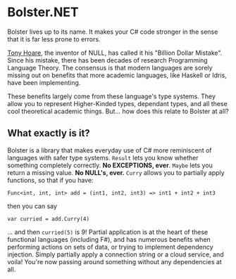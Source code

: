 # Bolster.NET
Bolster lives up to its name. It makes your C# code stronger in the sense that it is far less prone to errors. 

[Tony Hoare](https://en.wikipedia.org/wiki/Tony_Hoare), the inventor of NULL, has called it his "Billion Dollar Mistake". Since his mistake, there has been decades of research Programming Language Theory. The consensus is that modern languages are sorely missing out on benefits that more academic languages, like Haskell or Idris, have been implementing.

These benefits largely come from these language's type systems. They allow you to represent Higher-Kinded types, dependant types, and all these cool theoretical academic things. But... how does this relate to Bolster at all?

## What exactly is it?
Bolster is a library that makes everyday use of C# more reminiscent of languages with safer type systems. `Result` lets you know whether something completely correctly. **No EXCEPTIONS, ever**. `Maybe` lets you return a missing value. **No NULL's, ever.** `Curry` allows you to partially apply functions, so that if you have:

`Func<int, int, int> add = (int1, int2, int3) => int1 + int2 + int3`

then you can say 

`var curried = add.Curry(4)`

... and then `curried(5)` is 9! Partial application is at the heart of these functional languages (including F#), and has numerous benefits when performing actions on sets of data, or trying to implement dependency injection. Simply partially apply a connection string or a cloud service, and voila! You're now passing around something without any dependencies at all.


